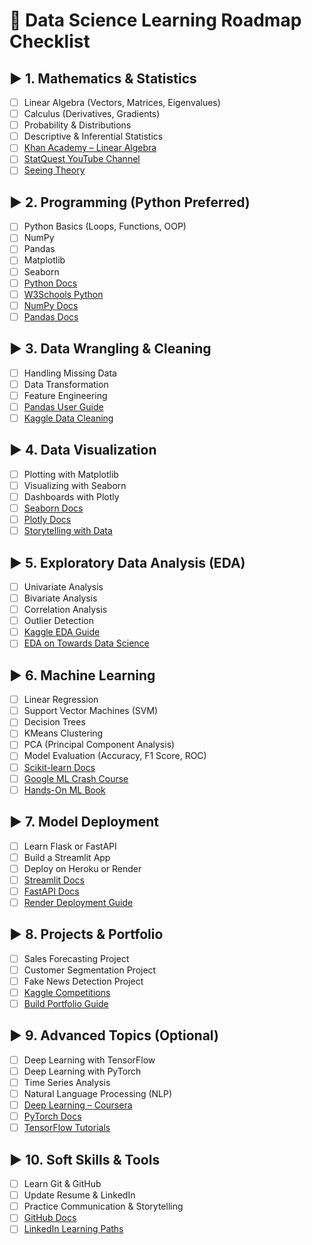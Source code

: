 
# 🧠 Data Science Learning Roadmap Checklist

## ▶️ 1. Mathematics & Statistics
- [ ] Linear Algebra (Vectors, Matrices, Eigenvalues)
- [ ] Calculus (Derivatives, Gradients)
- [ ] Probability & Distributions
- [ ] Descriptive & Inferential Statistics
- [ ] [Khan Academy – Linear Algebra](https://www.khanacademy.org/math/linear-algebra)
- [ ] [StatQuest YouTube Channel](https://www.youtube.com/user/joshstarmer)
- [ ] [Seeing Theory](https://seeing-theory.brown.edu/)

## ▶️ 2. Programming (Python Preferred)
- [ ] Python Basics (Loops, Functions, OOP)
- [ ] NumPy
- [ ] Pandas
- [ ] Matplotlib
- [ ] Seaborn
- [ ] [Python Docs](https://docs.python.org/3/)
- [ ] [W3Schools Python](https://www.w3schools.com/python/)
- [ ] [NumPy Docs](https://numpy.org/doc/)
- [ ] [Pandas Docs](https://pandas.pydata.org/docs/)

## ▶️ 3. Data Wrangling & Cleaning
- [ ] Handling Missing Data
- [ ] Data Transformation
- [ ] Feature Engineering
- [ ] [Pandas User Guide](https://pandas.pydata.org/pandas-docs/stable/user_guide/index.html)
- [ ] [Kaggle Data Cleaning](https://www.kaggle.com/learn/data-cleaning)

## ▶️ 4. Data Visualization
- [ ] Plotting with Matplotlib
- [ ] Visualizing with Seaborn
- [ ] Dashboards with Plotly
- [ ] [Seaborn Docs](https://seaborn.pydata.org/)
- [ ] [Plotly Docs](https://plotly.com/python/)
- [ ] [Storytelling with Data](https://www.storytellingwithdata.com/)

## ▶️ 5. Exploratory Data Analysis (EDA)
- [ ] Univariate Analysis
- [ ] Bivariate Analysis
- [ ] Correlation Analysis
- [ ] Outlier Detection
- [ ] [Kaggle EDA Guide](https://www.kaggle.com/code/farhankarim/eda-detailed-step-by-step-guide-for-beginners)
- [ ] [EDA on Towards Data Science](https://towardsdatascience.com/exploratory-data-analysis-8fc1cb20fd15)

## ▶️ 6. Machine Learning
- [ ] Linear Regression
- [ ] Support Vector Machines (SVM)
- [ ] Decision Trees
- [ ] KMeans Clustering
- [ ] PCA (Principal Component Analysis)
- [ ] Model Evaluation (Accuracy, F1 Score, ROC)
- [ ] [Scikit-learn Docs](https://scikit-learn.org/stable/documentation.html)
- [ ] [Google ML Crash Course](https://developers.google.com/machine-learning/crash-course)
- [ ] [Hands-On ML Book](https://github.com/ageron/handson-ml)

## ▶️ 7. Model Deployment
- [ ] Learn Flask or FastAPI
- [ ] Build a Streamlit App
- [ ] Deploy on Heroku or Render
- [ ] [Streamlit Docs](https://docs.streamlit.io/)
- [ ] [FastAPI Docs](https://fastapi.tiangolo.com/)
- [ ] [Render Deployment Guide](https://render.com/docs/deploy-fastapi)

## ▶️ 8. Projects & Portfolio
- [ ] Sales Forecasting Project
- [ ] Customer Segmentation Project
- [ ] Fake News Detection Project
- [ ] [Kaggle Competitions](https://www.kaggle.com/competitions)
- [ ] [Build Portfolio Guide](https://towardsdatascience.com/how-to-build-a-data-science-portfolio-47b7e3ed5d1f)

## ▶️ 9. Advanced Topics (Optional)
- [ ] Deep Learning with TensorFlow
- [ ] Deep Learning with PyTorch
- [ ] Time Series Analysis
- [ ] Natural Language Processing (NLP)
- [ ] [Deep Learning – Coursera](https://www.coursera.org/specializations/deep-learning)
- [ ] [PyTorch Docs](https://pytorch.org/docs/stable/index.html)
- [ ] [TensorFlow Tutorials](https://www.tensorflow.org/tutorials)

## ▶️ 10. Soft Skills & Tools
- [ ] Learn Git & GitHub
- [ ] Update Resume & LinkedIn
- [ ] Practice Communication & Storytelling
- [ ] [GitHub Docs](https://docs.github.com/en)
- [ ] [LinkedIn Learning Paths](https://www.linkedin.com/learning/)